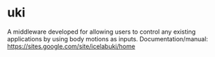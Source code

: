 # uki
A middleware developed for allowing users to control any existing applications by using body motions as inputs.
Documentation/manual: https://sites.google.com/site/icelabuki/home

